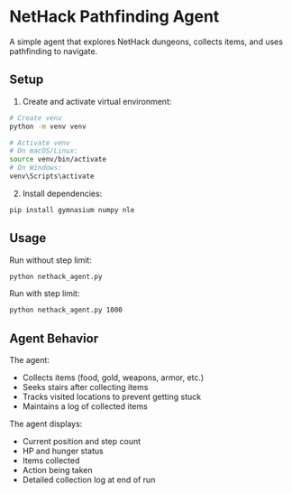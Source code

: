 # NetHack Pathfinding Agent

A simple agent that explores NetHack dungeons, collects items, and uses pathfinding to navigate.

## Setup

1. Create and activate virtual environment:

```bash
# Create venv
python -m venv venv

# Activate venv
# On macOS/Linux:
source venv/bin/activate
# On Windows:
venv\Scripts\activate
```

2. Install dependencies:

```bash
pip install gymnasium numpy nle
```

## Usage

Run without step limit:

```bash
python nethack_agent.py
```

Run with step limit:

```bash
python nethack_agent.py 1000
```

## Agent Behavior

The agent:

- Collects items (food, gold, weapons, armor, etc.)
- Seeks stairs after collecting items
- Tracks visited locations to prevent getting stuck
- Maintains a log of collected items

The agent displays:

- Current position and step count
- HP and hunger status
- Items collected
- Action being taken
- Detailed collection log at end of run
